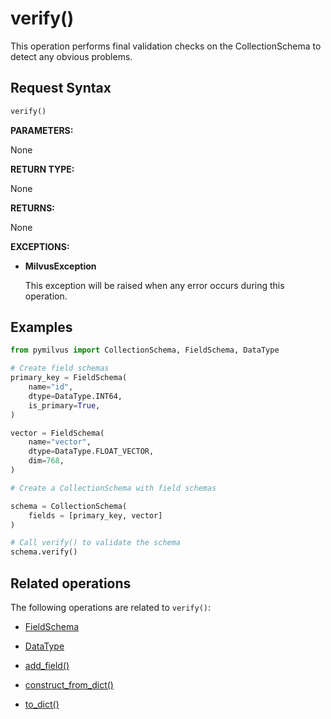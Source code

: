 # verify()

This operation performs final validation checks on the CollectionSchema to detect any obvious problems.

## Request Syntax

```python
verify()
```

**PARAMETERS:**

None

**RETURN TYPE:**

None

**RETURNS:**

None

**EXCEPTIONS:**

- **MilvusException**

    This exception will be raised when any error occurs during this operation.

## Examples

```python
from pymilvus import CollectionSchema, FieldSchema, DataType  

# Create field schemas
primary_key = FieldSchema(
    name="id",
    dtype=DataType.INT64,
    is_primary=True,
)

vector = FieldSchema(
    name="vector",
    dtype=DataType.FLOAT_VECTOR,
    dim=768,
)

# Create a CollectionSchema with field schemas

schema = CollectionSchema(
    fields = [primary_key, vector]
)

# Call verify() to validate the schema 
schema.verify()
```

## Related operations

The following operations are related to `verify()`:

- [FieldSchema](../FieldSchema/FieldSchema.md)

- [DataType](../../MilvusClient/Collections/DataType.md)

- [add_field()](../../MilvusClient/CollectionSchema/add_field_1.md)

- [construct_from_dict()](../../MilvusClient/CollectionSchema/construct_from_dict_1.md)

- [to_dict()](../../MilvusClient/CollectionSchema/to_dict_1.md)


